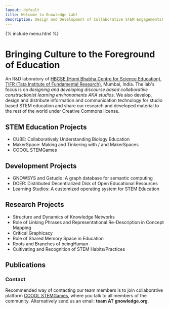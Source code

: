 ```yaml
--- 
layout: default
title: Welcome to Gnowledge Lab!
description: Design and Development of Collaborative STEM Engagements!
---
```

{% include menu.html %}
# Bringing Culture to the Foreground of Education
An R&D laboratory of [HBCSE (Homi Bhabha Centre for Science
Education)](http://www.hbcse.tifr.res.in/), [TIFR (Tata Institute of
Fundamental Research)](https://www.tifr.res.in/), Mumbai, India. The
lab's focus is on *designing and developing discourse based
collaborative constructionist learning environoments AKA studios*. We also
develop, design and distribute information and communication technology for studio based STEM
education and share our research and developed material to the rest of
the world under Creative Commons license.

## STEM Education Projects
- CUBE: Collaboratively Understanding Biology Education 
- MakerSpace: Making and Tinkering with / and MakerSpaces
- COOOL STEMGames 

## Development Projects
- GNOWSYS and Gstudio: A graph database for semantic computing
- DOER: Distributed Decentralized Disk of Open Educational Resources 
- Learning Studios: A customized operating system for STEM Education

## Research Projects
- Structure and Dynamics of Knowledge Networks 
- Role of Linking Phrases and Representational Re-Description in Concept Mapping
- Critical Graphicacy
- Role of Shared Memory Space in Education
- Roots and Branches of beingHuman
- Cultivating and Recognition of STEM Habits/Practices

## Publications

### Contact
Recommended way of contacting our team members is to join
collaborative platform [COOOL
STEMGames](https://stemgames.metastudio.org/), where you talk to all
members of the community. Alternatively send us an email: 
**team AT gnowledge.org**.
